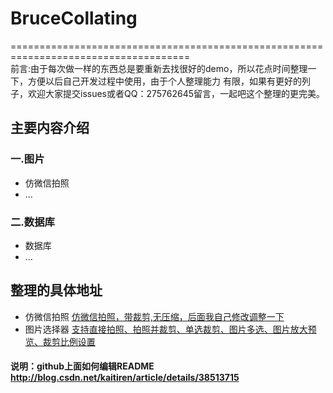 # BruceCollating
=====================================================================================<br>
前言:由于每次做一样的东西总是要重新去找很好的demo，所以花点时间整理一下，方便以后自己开发过程中使用，由于个人整理能力
有限，如果有更好的列子，欢迎大家提交issues或者QQ：275762645留言，一起吧这个整理的更完美。

## 主要内容介绍
###  一.图片
* 仿微信拍照
* ...
###  二.数据库
* 数据库
* ...

## 整理的具体地址
* 仿微信拍照   [仿微信拍照，带裁剪,无压缩，后面我自己修改调整一下](https://github.com/weileng11/PhotoPicker-master)
* 图片选择器   [支持直接拍照、拍照并裁剪、单选裁剪、图片多选、图片放大预览、裁剪比例设置](https://github.com/weileng11/PhotoPicker-master)


#### 说明：github上面如何编辑README http://blog.csdn.net/kaitiren/article/details/38513715

